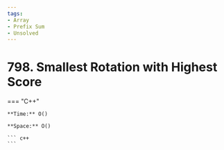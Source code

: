 ```yaml
---
tags:
- Array
- Prefix Sum
- Unsolved
---
```



# 798. Smallest Rotation with Highest Score

=== "C++"

    **Time:** O()

    **Space:** O()

    ``` c++
    ```